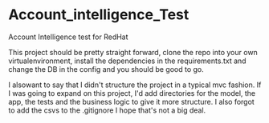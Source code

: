 # Account_intelligence_Test
Account Intelligence test for RedHat

This project should be pretty straight forward, clone the repo into your own virtualenvironment, install the dependencies in the requirements.txt and change the DB in the config and you should be good to go.

I alsowant to say that I didn't structure the project in a typical mvc fashion. If I was going to expand on this project, I'd add directories for the model, the app, the tests and the business logic to give it more structure. I also forgot to add the csvs to the .gitignore I hope that's not a big deal. 

